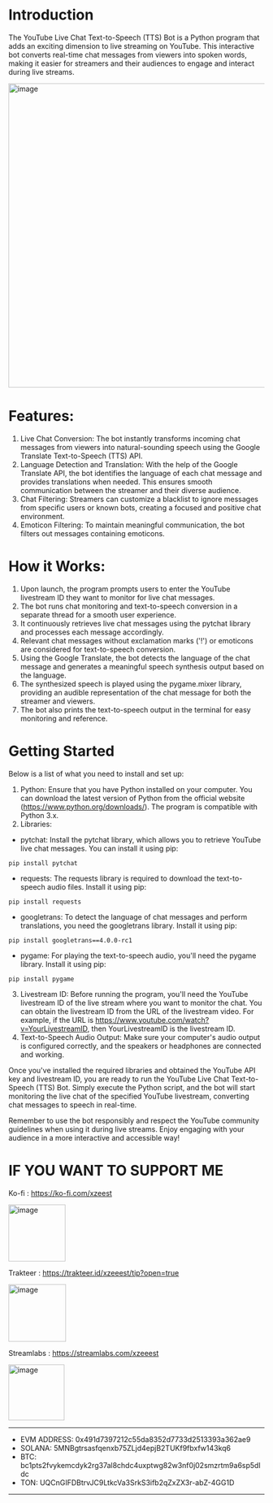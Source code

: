 # **Introduction**
The YouTube Live Chat Text-to-Speech (TTS) Bot is a Python program that adds an exciting dimension to live streaming on YouTube. This interactive bot converts real-time chat messages from viewers into spoken words, making it easier for streamers and their audiences to engage and interact during live streams.

<img width="599" alt="image" src="https://github.com/user-attachments/assets/8e500131-23ee-49c2-a60e-e11af4f273df">


# Features:
1. Live Chat Conversion: The bot instantly transforms incoming chat messages from viewers into natural-sounding speech using the Google Translate Text-to-Speech (TTS) API.
2. Language Detection and Translation: With the help of the Google Translate API, the bot identifies the language of each chat message and provides translations when needed. This ensures smooth communication between the streamer and their diverse audience.
3. Chat Filtering: Streamers can customize a blacklist to ignore messages from specific users or known bots, creating a focused and positive chat environment.
4. Emoticon Filtering: To maintain meaningful communication, the bot filters out messages containing emoticons.

# How it Works:
1. Upon launch, the program prompts users to enter the YouTube livestream ID they want to monitor for live chat messages.
2. The bot runs chat monitoring and text-to-speech conversion in a separate thread for a smooth user experience.
3. It continuously retrieves live chat messages using the pytchat library and processes each message accordingly.
4. Relevant chat messages without exclamation marks ('!') or emoticons are considered for text-to-speech conversion.
5. Using the Google Translate, the bot detects the language of the chat message and generates a meaningful speech synthesis output based on the language.
6. The synthesized speech is played using the pygame.mixer library, providing an audible representation of the chat message for both the streamer and viewers.
7. The bot also prints the text-to-speech output in the terminal for easy monitoring and reference.

# Getting Started
Below is a list of what you need to install and set up:
1. Python: Ensure that you have Python installed on your computer. You can download the latest version of Python from the official website (https://www.python.org/downloads/). The program is compatible with Python 3.x.
2. Libraries:
- pytchat: Install the pytchat library, which allows you to retrieve YouTube live chat messages. You can install it using pip:
```
pip install pytchat
```
- requests: The requests library is required to download the text-to-speech audio files. Install it using pip:
```
pip install requests
```
- googletrans: To detect the language of chat messages and perform translations, you need the googletrans library. Install it using pip:
```
pip install googletrans==4.0.0-rc1
```
- pygame: For playing the text-to-speech audio, you'll need the pygame library. Install it using pip:
```
pip install pygame
```
3. Livestream ID:
Before running the program, you'll need the YouTube livestream ID of the live stream where you want to monitor the chat. You can obtain the livestream ID from the URL of the livestream video. For example, if the URL is https://www.youtube.com/watch?v=YourLivestreamID, then YourLivestreamID is the livestream ID.
4. Text-to-Speech Audio Output:
Make sure your computer's audio output is configured correctly, and the speakers or headphones are connected and working.

Once you've installed the required libraries and obtained the YouTube API key and livestream ID, you are ready to run the YouTube Live Chat Text-to-Speech (TTS) Bot. Simply execute the Python script, and the bot will start monitoring the live chat of the specified YouTube livestream, converting chat messages to speech in real-time.

Remember to use the bot responsibly and respect the YouTube community guidelines when using it during live streams. Enjoy engaging with your audience in a more interactive and accessible way!

# IF YOU WANT TO SUPPORT ME
Ko-fi : https://ko-fi.com/xzeest

<img width="112" alt="image" src="https://github.com/user-attachments/assets/e9767543-a0cd-4a95-b89c-a38acd5c2d2d">

Trakteer : https://trakteer.id/xzeeest/tip?open=true

<img width="113" alt="image" src="https://github.com/user-attachments/assets/cb2618f6-a5d3-41cb-866f-e9d5faeeaf8b">

Streamlabs : https://streamlabs.com/xzeeest

<img width="110" alt="image" src="https://github.com/user-attachments/assets/27f5f15f-462e-49fe-b774-ccf3efb5cfc0">


---

- EVM ADDRESS: 0x491d7397212c55da8352d7733d2513393a362ae9
- SOLANA: 5MNBgtrsasfqenxb75ZLjd4epjB2TUKf9fbxfw143kq6
- BTC: bc1pts2fvykemcdyk2rg37al8chdc4uxptwg82w3nf0j02smzrtm9a6sp5dldc
- TON: UQCnGIFDBtrvJC9LtkcVa3SrkS3ifb2qZxZX3r-abZ-4GG1D

---

